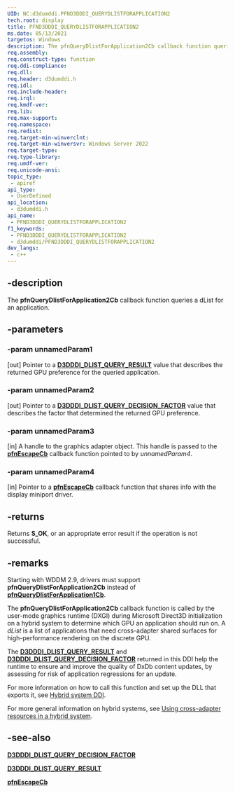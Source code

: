 ```yaml
---
UID: NC:d3dumddi.PFND3DDDI_QUERYDLISTFORAPPLICATION2
tech.root: display
title: PFND3DDDI_QUERYDLISTFORAPPLICATION2
ms.date: 05/13/2021
targetos: Windows
description: The pfnQueryDlistForApplication2Cb callback function queries a dList for an application.
req.assembly: 
req.construct-type: function
req.ddi-compliance: 
req.dll: 
req.header: d3dumddi.h
req.idl: 
req.include-header: 
req.irql: 
req.kmdf-ver: 
req.lib: 
req.max-support: 
req.namespace: 
req.redist: 
req.target-min-winverclnt: 
req.target-min-winversvr: Windows Server 2022
req.target-type: 
req.type-library: 
req.umdf-ver: 
req.unicode-ansi: 
topic_type:
 - apiref
api_type:
 - UserDefined
api_location:
 - d3dumddi.h
api_name:
 - PFND3DDDI_QUERYDLISTFORAPPLICATION2
f1_keywords:
 - PFND3DDDI_QUERYDLISTFORAPPLICATION2
 - d3dumddi/PFND3DDDI_QUERYDLISTFORAPPLICATION2
dev_langs:
 - c++
---
```


## -description

The **pfnQueryDlistForApplication2Cb** callback function queries a dList for an application.

## -parameters

### -param unnamedParam1

[out] Pointer to a [**D3DDDI_DLIST_QUERY_RESULT**](ne-d3dumddi-d3dddi_dlist_query_result.md) value that describes the returned GPU preference for the queried application.

### -param unnamedParam2

[out] Pointer to a [**D3DDDI_DLIST_QUERY_DECISION_FACTOR**](ne-d3dumddi-d3dddi_dlist_query_decision_factor.md) value that describes the factor that determined the returned GPU preference.

### -param unnamedParam3

[in] A handle to the graphics adapter object. This handle is passed to the [**pfnEscapeCb**](nc-d3dumddi-pfnd3dddi_escapecb.md) callback function pointed to by *unnamedParam4*.

### -param unnamedParam4

[in] Pointer to a [**pfnEscapeCb**](nc-d3dumddi-pfnd3dddi_escapecb.md) callback function that shares info with the display miniport driver.

## -returns

Returns **S_OK**, or an appropriate error result if the operation is not successful.

## -remarks

Starting with WDDM 2.9, drivers must support **pfnQueryDlistForApplication2Cb** instead of [**pfnQueryDlistForApplication1Cb**](nc-d3dumddi-pfnd3dddi_querydlistforapplication1.md).

The **pfnQueryDlistForApplication2Cb** callback function is called by the user-mode graphics runtime (DXGI) during Microsoft Direct3D initialization on a hybrid system to determine which GPU an application should run on. A *dList* is a list of applications that need cross-adapter shared surfaces for high-performance rendering on the discrete GPU.

The [**D3DDDI_DLIST_QUERY_RESULT**](ne-d3dumddi-d3dddi_dlist_query_result.md) and [**D3DDDI_DLIST_QUERY_DECISION_FACTOR**](ne-d3dumddi-d3dddi_dlist_query_decision_factor.md) returned in this DDI help the runtime to ensure and improve the quality of DxDb content updates, by assessing for risk of application regressions for an update.

For more information on how to call this function and set up the DLL that exports it, see [Hybrid system DDI](/windows-hardware/drivers/display/hybrid-system-ddi).

For more general information on hybrid systems, see [Using cross-adapter resources in a hybrid system](/windows-hardware/drivers/display/using-cross-adapter-resources-in-a-hybrid-system).

## -see-also

[**D3DDDI_DLIST_QUERY_DECISION_FACTOR**](ne-d3dumddi-d3dddi_dlist_query_decision_factor.md)

[**D3DDDI_DLIST_QUERY_RESULT**](ne-d3dumddi-d3dddi_dlist_query_result.md)

[**pfnEscapeCb**](nc-d3dumddi-pfnd3dddi_escapecb.md)
